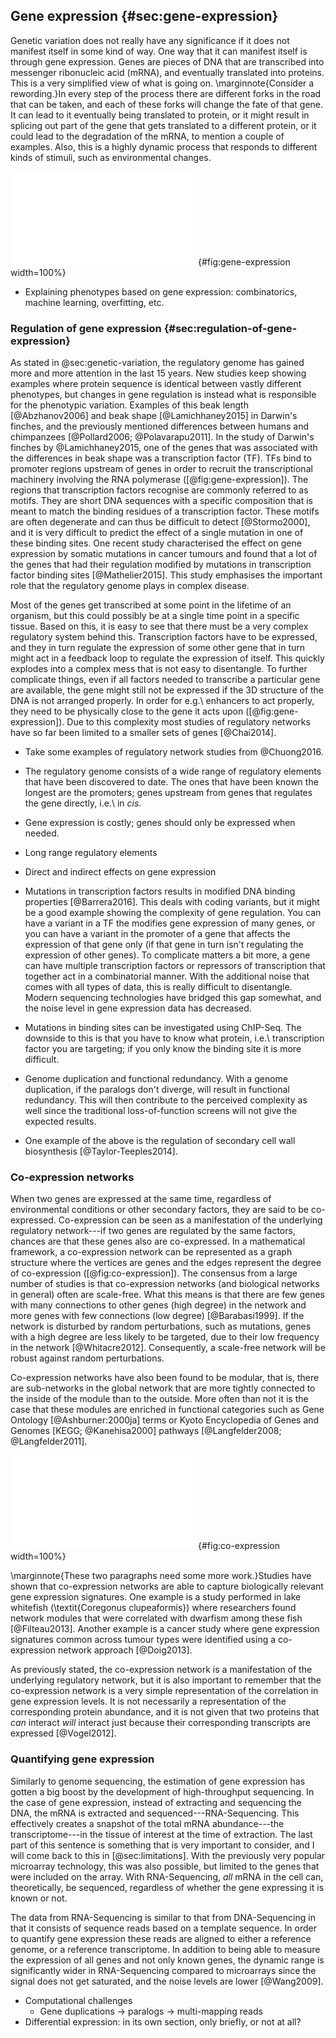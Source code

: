 ## Gene expression {#sec:gene-expression}

Genetic variation does not really have any significance if it does not manifest itself in some kind of way. One way that it can manifest itself is through gene expression. Genes are pieces of DNA that are transcribed into messenger ribonucleic acid (mRNA), and eventually translated into proteins. This is a very simplified view of what is going on. \marginnote{Consider a rewording.}In every step of the process there are different forks in the road that can be taken, and each of these forks will change the fate of that gene. It can lead to it eventually being translated to protein, or it might result in splicing out part of the gene that gets translated to a different protein, or it could lead to the degradation of the mRNA, to mention a couple of examples. Also, this is a highly dynamic process that responds to different kinds of stimuli, such as environmental changes.

![Schematic overview of gene expression. The transcriptional machinery including the RNA polymerase (1) is recruited to the promoter of the gene to be expressed by transcription factors (2) that bind to the promoter and any enhancers (3) through specific motifs in the DNA (4). The DNA is then translated to RNA by the RNA polymerase (4) and introns are spliced out (5) before the mature mRNA is translated into protein. This is a simplified view of how coding regions are transcribed.](figures/transcription.pdf){#fig:gene-expression width=100%}

- Explaining phenotypes based on gene expression: combinatorics, machine learning, overfitting, etc.

### Regulation of gene expression {#sec:regulation-of-gene-expression}

As stated in @sec:genetic-variation, the regulatory genome has gained more and more attention in the last 15 years. New studies keep showing examples where protein sequence is identical between vastly different phenotypes, but changes in gene regulation is instead what is responsible for the phenotypic variation. Examples of this beak length [@Abzhanov2006] and beak shape [@Lamichhaney2015] in Darwin's finches, and the previously mentioned differences between humans and chimpanzees [@Pollard2006; @Polavarapu2011]. In the study of Darwin's finches by @Lamichhaney2015, one of the genes that was associated with the differences in beak shape was a transcription factor (TF). TFs bind to promoter regions upstream of genes in order to recruit the transcriptional machinery involving the RNA polymerase ([@fig:gene-expression]). The regions that transcription factors recognise are commonly referred to as motifs. They are short DNA sequences with a specific composition that is meant to match the binding residues of a transcription factor. These motifs are often degenerate and can thus be difficult to detect [@Stormo2000], and it is very difficult to predict the effect of a single mutation in one of these binding sites. One recent study characterised the effect on gene expression by somatic mutations in cancer tumours and found that a lot of the genes that had their regulation modified by mutations in transcription factor binding sites [@Mathelier2015]. This study emphasises the important role that the regulatory genome plays in complex disease.

Most of the genes get transcribed at some point in the lifetime of an organism, but this could possibly be at a single time point in a specific tissue. Based on this, it is easy to see that there must be a very complex regulatory system behind this. Transcription factors have to be expressed, and they in turn regulate the expression of some other gene that in turn might act in a feedback loop to regulate the expression of itself. This quickly explodes into a complex mess that is not easy to disentangle. To further complicate things, even if all factors needed to transcribe a particular gene are available, the gene might still not be expressed if the 3D structure of the DNA is not arranged properly. In order for e.g.\ enhancers to act properly, they need to be physically close to the gene it acts upon ([@fig:gene-expression]). Due to this complexity most studies of regulatory networks have so far been limited to a smaller sets of genes [@Chai2014].

- Take some examples of regulatory network studies from @Chuong2016.

- The regulatory genome consists of a wide range of regulatory elements that have been discovered to date. The ones that have been known the longest are the promoters; genes upstream from genes that regulates the gene directly, i.e.\ in *cis*.

- Gene expression is costly; genes should only be expressed when needed.
- Long range regulatory elements
- Direct and indirect effects on gene expression

- Mutations in transcription factors results in modified DNA binding properties [@Barrera2016]. This deals with coding variants, but it might be a good example showing the complexity of gene regulation. You can have a variant in a TF the modifies gene expression of many genes, or you can have a variant in the promoter of a gene that affects the expression of that gene only (if that gene in turn isn't regulating the expression of other genes). To complicate matters a bit more, a gene can have multiple transcription factors or repressors of transcription that together act in a combinatorial manner. With the additional noise that comes with all types of data, this is really difficult to disentangle. Modern sequencing technologies have bridged this gap somewhat, and the noise level in gene expression data has decreased.

- Mutations in binding sites can be investigated using ChIP-Seq. The downside to this is that you have to know what protein, i.e.\ transcription factor you are targeting; if you only know the binding site it is more difficult.

- Genome duplication and functional redundancy. With a genome duplication, if the paralogs don't diverge, will result in functional redundancy. This will then contribute to the perceived complexity as well since the traditional loss-of-function screens will not give the expected results.
- One example of the above is the regulation of secondary cell wall biosynthesis [@Taylor-Teeples2014].

### Co-expression networks

When two genes are expressed at the same time, regardless of environmental conditions or other secondary factors, they are said to be co-expressed. Co-expression can be seen as a manifestation of the underlying regulatory network---if two genes are regulated by the same factors, chances are that these genes also are co-expressed. In a mathematical framework, a co-expression network can be represented as a graph structure where the vertices are genes and the edges represent the degree of co-expression ([@fig:co-expression]). The consensus from a large number of studies is that co-expression networks (and biological networks in general) often are scale-free. What this means is that there are few genes with many connections to other genes (high degree) in the network and more genes with few connections (low degree) [@Barabasi1999].
If the network is disturbed by random perturbations, such as mutations, genes with a high degree are less likely to be targeted, due to their low frequency in the network [@Whitacre2012]. Consequently, a scale-free network will be robust against random perturbations.
<!-- A gene that is central in the network, i.e.\ have high degree, is believed to be involved in many different pathways/functions, and thus to be a critical gene. If that gene is perturbed in some way, the network might collapse, while this wouldn't be the case if a peripheral gene in the network was targeted [@Whitacre2012]. -->
Co-expression networks have also been found to be modular, that is, there are sub-networks in the global network that are more tightly connected to the inside of the module than to the outside. More often than not it is the case that these modules are enriched in functional categories such as Gene Ontology [@Ashburner:2000ja] terms or Kyoto Encyclopedia of Genes and Genomes [KEGG; @Kanehisa2000] pathways [@Langfelder2008; @Langfelder2011].

![If the expression of two genes is correlated (left), they are said to be co-expressed. This can be represented as a graph, or network, structure (right) where each node represents a gene, and the edges between nodes represent significant co-expression. Modules in the network are defined as sub-networks that have a closer connection to other genes in the module compared to genes outside the module.](figures/coexpression.pdf){#fig:co-expression width=100%}

\marginnote{These two paragraphs need some more work.}Studies have shown that co-expression networks are able to capture biologically relevant gene expression signatures. One example is a study performed in lake whitefish (\textit{Coregonus clupeaformis}) where researchers found network modules that were correlated with dwarfism among these fish [@Filteau2013]. Another example is a cancer study where gene expression signatures common across tumour types were identified using a co-expression network approach [@Doig2013].

As previously stated, the co-expression network is a manifestation of the underlying regulatory network, but it is also important to remember that the co-expression network is a very simple representation of the correlation in gene expression levels. It is not necessarily a representation of the corresponding protein abundance, and it is not given that two proteins that *can* interact *will* interact just because their corresponding transcripts are expressed [@Vogel2012].

### Quantifying gene expression

Similarly to genome sequencing, the estimation of gene expression has gotten a big boost by the development of high-throughput sequencing. In the case of gene expression, instead of extracting and sequencing the DNA, the mRNA is extracted and sequenced---RNA-Sequencing. This effectively creates a snapshot of the total mRNA abundance---the transcriptome---in the tissue of interest at the time of extraction. The last part of this sentence is something that is very important to consider, and I will come back to this in [@sec:limitations]. With the previously very popular microarray technology, this was also possible, but limited to the genes that were included on the array. With RNA-Sequencing, *all* mRNA in the cell can, theoretically, be sequenced, regardless of whether the gene expressing it is known or not.

The data from RNA-Sequencing is similar to that from DNA-Sequencing in that it consists of sequence reads based on a template sequence. In order to quantify gene expression these reads are aligned to either a reference genome, or a reference transcriptome. In addition to being able to measure the expression of all genes and not only known genes, the dynamic range is significantly wider in RNA-Sequencing compared to microarrays since the signal does not get saturated, and the noise levels are lower [@Wang2009].

- Computational challenges
	- Gene duplications -> paralogs -> multi-mapping reads
- Differential expression: in its own section, only briefly, or not at all?
